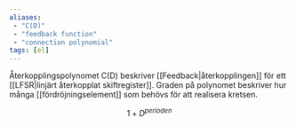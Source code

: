 ```yaml
---
aliases:
 - "C(D)"
 - "feedback function"
 - "connection polynomial"
tags: [el]
---
```


Återkopplingspolynomet C(D) beskriver [[Feedback|återkopplingen]] för ett [[LFSR|linjärt återkopplat skiftregister]]. Graden på polynomet beskriver hur många [[fördröjningselement]] som behövs för att realisera kretsen.

$$1+D^{perioden}$$